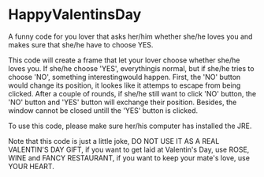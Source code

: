 # HappyValentinsDay
A funny code for you lover that asks her/him whether she/he loves you and makes 
sure that she/he have to choose YES.

This code will create a frame that let your lover choose whether she/he loves 
you. If she/he choose 'YES', everythingis normal, but if she/he tries to choose 
'NO', something interestingwould happen. First, the 'NO' button would change 
its position, it lookes like it attemps to escape from being clicked. After a 
couple of rounds, if she/he still want to click 'NO' button, the 'NO' button and 
'YES' button will exchange their position. Besides, the window cannot be closed 
untill the 'YES' button is clicked.

To use this code, please make sure her/his computer has installed the JRE. 

Note that this code is just a little joke, DO NOT USE IT AS A REAL VALENTIN'S 
DAY GIFT, if you want to get laid at Valentin's Day, use ROSE, WINE and FANCY 
RESTAURANT, if you want to keep your mate's love, use YOUR HEART.
